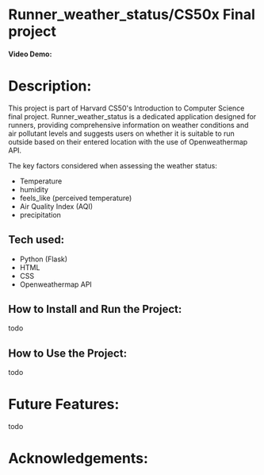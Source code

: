 # Runner_weather_status/CS50x Final project
#### Video Demo:  <URL HERE>
# Description:
This project is part of Harvard CS50's Introduction to Computer Science final project. Runner_weather_status is a dedicated application designed for runners, providing comprehensive information on weather conditions and air pollutant levels and suggests users on whether it is suitable to run outside based on their entered location with the use of Openweathermap API.
  
The key factors considered when assessing the weather status:
  - Temperature
  - humidity
  - feels_like (perceived temperature)
  - Air Quality Index (AQI)
  - precipitation
  
  ## Tech used:
  - Python (Flask)
  - HTML
  - CSS
  - Openweathermap API
  
  ## How to Install and Run the Project:
  todo
  
  ## How to Use the Project:
  todo
  
# Future Features:
  todo
  
# Acknowledgements:
